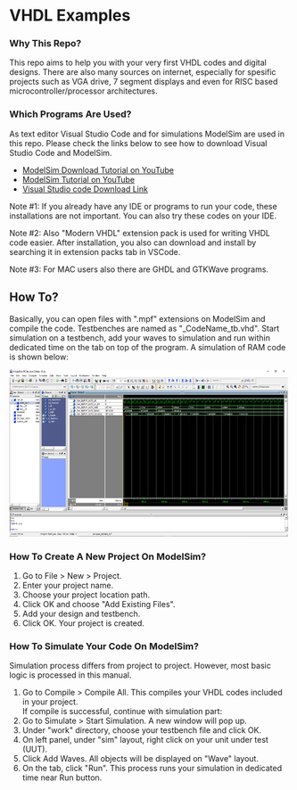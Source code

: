 <h1> VHDL Examples </h1>

<h3>Why This Repo?</h3>

<p> This repo aims to help you with your very first VHDL codes and digital designs. There are also many sources on internet, especially for spesific projects such as VGA drive, 7 segment displays and even for RISC based microcontroller/processor architectures. </p>

<h3> Which Programs Are Used? </h3>

<p> As text editor Visual Studio Code and for simulations ModelSim are used in this repo. Please check the links below to see how to download Visual Studio Code and ModelSim. </p>

<ul>
    <li> <a href="https://www.youtube.com/watch?v=1AnXVuSm90c&t=15s" target="_blank">ModelSim Download Tutorial on YouTube</a> </li>
    <li> <a href="https://www.youtube.com/watch?v=9mpRF6bAY1g" target="_blank">ModelSim Tutorial on YouTube</a> </li>
    <li> <a href="https://code.visualstudio.com/download" target="_blank">Visual Studio code Download Link</a> </li>
</ul>

<p> Note #1: If you already have any IDE or programs to run your code, these installations are not important. You can also try these codes on your IDE. </p>
<p> Note #2: Also "Modern VHDL" extension pack is used for writing VHDL code easier. After installation, you also can download and install by searching it in extension packs tab in VSCode. </p>
<p> Note #3: For MAC users also there are GHDL and GTKWave programs.</p>

<h2> How To?</h2>

<p> Basically, you can open files with ".mpf" extensions on ModelSim and compile the code. Testbenches are named as "_CodeName_tb.vhd". Start simulation on a testbench, add your waves to simulation and run within dedicated time on the tab on top of the program. A simulation of RAM code is shown below: </p>

<img src="repo_ss.png" alt="RAM simulation" style="width:500px;height:300px;">

<h3> How To Create A New Project On ModelSim? </h3>

<ol>
    <li> Go to File > New > Project. </li>
    <li> Enter your project name. </li>
    <li> Choose your project location path. </li>
    <li> Click OK and choose "Add Existing Files".</li>
    <li> Add your design and testbench. </li>
    <li> Click OK. Your project is created.</li>
</ol>

<h3> How To Simulate Your Code On ModelSim?</h3>

<p> Simulation process differs from project to project. However, most basic logic is processed in this manual.</p>

<ol>
    <li> Go to Compile > Compile All. This compiles your VHDL codes included in your project.</li>
    If compile is successful, continue with simulation part:
    <li> Go to Simulate > Start Simulation. A new window will pop up.</li>
    <li> Under "work" directory, choose your testbench file and click OK.</li>
    <li> On left panel, under "sim" layout, right click on your unit under test (UUT).</li>
    <li> Click Add Waves. All objects will be displayed on "Wave" layout. </li>
    <li> On the tab, click "Run". This process runs your simulation in dedicated time near Run button.</li>
</ol>

